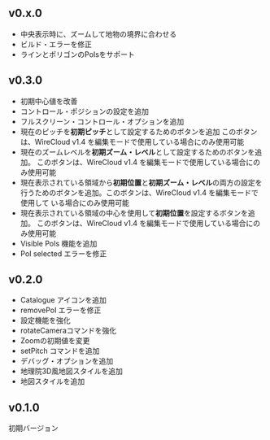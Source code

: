 ## v0.x.0

- 中央表示時に、ズームして地物の境界に合わせる
- ビルド・エラーを修正
- ラインとポリゴンのPoIsをサポート

## v0.3.0

-  初期中心値を改善
- コントロール・ポジションの設定を追加
- フルスクリーン・コントロール・オプションを追加
- 現在のピッチを**初期ピッチ**として設定するためのボタンを追加
  このボタンは、WireCloud v1.4 を編集モードで使用している場合にのみ使用可能
- 現在のズームレベルを**初期ズーム・レベル**として設定するためのボタンを追加。
  このボタンは、WireCloud v1.4 を編集モードで使用している場合にのみ使用可能
- 現在表示されている領域から**初期位置**と**初期ズーム・レベル**の両方の設定を
  行うためのボタンを追加。このボタンは、WireCloud v1.4 を編集モードで使用して
  いる場合にのみ使用可能
- 現在表示されている領域の中心を使用して**初期位置**を設定するボタンを追加。
  このボタンは、WireCloud v1.4 を編集モードで使用している場合にのみ使用可能
- Visible PoIs 機能を追加
- PoI selected エラーを修正

## v0.2.0

- Catalogue アイコンを追加
- removePoI エラーを修正
- 設定機能を強化
- rotateCameraコマンドを強化
- Zoomの初期値を変更
- setPitch コマンドを追加
- デバッグ・オプションを追加
- 地理院3D風地図スタイルを追加
- 地図スタイルを追加

## v0.1.0

初期バージョン
